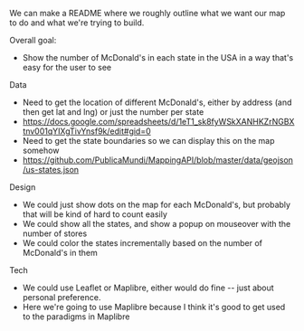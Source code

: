 We can make a README where we roughly outline what we want our map to do and what we're trying to build.

Overall goal:
- Show the number of McDonald's in each state in the USA in a way that's easy for the user to see

Data
- Need to get the location of different McDonald's, either by address (and then get lat and lng) or just the number per state
- https://docs.google.com/spreadsheets/d/1eT1_sk8fyWSkXANHKZrNGBXtnv001qYIXgTivYnsf9k/edit#gid=0
- Need to get the state boundaries so we can display this on the map somehow
- https://github.com/PublicaMundi/MappingAPI/blob/master/data/geojson/us-states.json

Design
- We could just show dots on the map for each McDonald's, but probably that will be kind of hard to count easily
- We could show all the states, and show a popup on mouseover with the number of stores
- We could color the states incrementally based on the number of McDonald's in them

Tech
- We could use Leaflet or Maplibre, either would do fine -- just about personal preference.
- Here we're going to use Maplibre because I think it's good to get used to the paradigms in Maplibre
